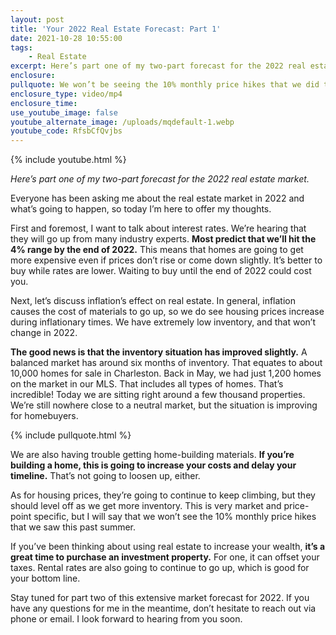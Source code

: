 ```yaml
---
layout: post
title: 'Your 2022 Real Estate Forecast: Part 1'
date: 2021-10-28 10:55:00
tags:
    - Real Estate
excerpt: Here’s part one of my two-part forecast for the 2022 real estate market.
enclosure:
pullquote: We won’t be seeing the 10% monthly price hikes that we did this summer.
enclosure_type: video/mp4
enclosure_time:
use_youtube_image: false
youtube_alternate_image: /uploads/mqdefault-1.webp
youtube_code: RfsbCfQvjbs
---
```

{% include youtube.html %}

*Here’s part one of my two-part forecast for the 2022 real estate market.*

Everyone has been asking me about the real estate market in 2022 and what’s going to happen, so today I’m here to offer my thoughts.

First and foremost, I want to talk about interest rates. We’re hearing that they will go up from many industry experts. **Most predict that we’ll hit the 4% range by the end of 2022.** This means that homes are going to get more expensive even if prices don’t rise or come down slightly. It’s better to buy while rates are lower. Waiting to buy until the end of 2022 could cost you.

Next, let’s discuss inflation’s effect on real estate. In general, inflation causes the cost of materials to go up, so we do see housing prices increase during inflationary times. We have extremely low inventory, and that won’t change in 2022.&nbsp;

**The good news is that the inventory situation has improved slightly.** A balanced market has around six months of inventory. That equates to about 10,000 homes for sale in Charleston. Back in May, we had just 1,200 homes on the market in our MLS. That includes all types of homes. That’s incredible\! Today we are sitting right around a few thousand properties. We’re still nowhere close to a neutral market, but the situation is improving for homebuyers.

{% include pullquote.html %}

We are also having trouble getting home-building materials. **If you’re building a home, this is going to increase your costs and delay your timeline.** That’s not going to loosen up, either.&nbsp;

As for housing prices, they’re going to continue to keep climbing, but they should level off as we get more inventory. This is very market and price-point specific, but I will say that we won’t see the 10% monthly price hikes that we saw this past summer.

If you’ve been thinking about using real estate to increase your wealth,&nbsp;**it’s a great time to purchase an investment property.** For one, it can offset your taxes. Rental rates are also going to continue to go up, which is good for your bottom line.

Stay tuned for part two of this extensive market forecast for 2022. If you have any questions for me in the meantime, don’t hesitate to reach out via phone or email. I look forward to hearing from you soon.
